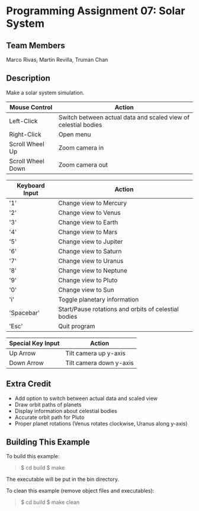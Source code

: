 Programming Assignment 07: Solar System
=========================
Team Members
------------
Marco Rivas, Martin Revilla, Truman Chan

Description
-----------
Make a solar system simulation.

Mouse Control | Action 
------------- | ------
Left-Click | Switch between actual data and scaled view of celestial bodies
Right-Click | Open menu
Scroll Wheel Up | Zoom camera in
Scroll Wheel Down | Zoom camera out
      
Keyboard Input | Action
-------------- | ------
'1' | Change view to Mercury
'2' | Change view to Venus
'3' | Change view to Earth
'4' | Change view to Mars
'5' | Change view to Jupiter
'6' | Change view to Saturn
'7' | Change view to Uranus
'8' | Change view to Neptune
'9' | Change view to Pluto
'0' | Change view to Sun
'i' | Toggle planetary information
'Spacebar' | Start/Pause rotations and orbits of celestial bodies
'Esc' | Quit program
   
Special Key Input | Action
----------------- | ------
Up Arrow | Tilt camera up y-axis
Down Arrow | Tilt camera down y-axis

Extra Credit
------------

- Add option to switch between actual data and scaled view
- Draw orbit paths of planets
- Display information about celestial bodies
- Accurate orbit path for Pluto
- Proper planet rotations (Venus rotates clockwise, Uranus along y-axis)

Building This Example
---------------------

To build this example:

>$ cd build
>$ make

The executable will be put in the bin directory.

To clean this example (remove object files and executables):

>$ cd build
>$ make clean

